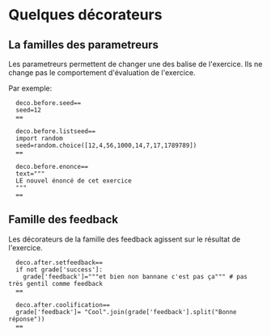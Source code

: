 
# Quelques décorateurs 

## La familles des parametreurs 

Les parametreurs permettent de changer une des balise de l'exercice. Ils ne change pas le comportement d'évaluation de l'exercice.


Par exemple:

```
  deco.before.seed==
  seed=12
  ==

  deco.before.listseed==
  import random
  seed=random.choice([12,4,56,1000,14,7,17,1789789])
  ==

  deco.before.enonce==
  text="""
  LE nouvel énoncé de cet exercice
  """
  ==
```

## Famille des feedback 

Les décorateurs de la famille des feedback agissent sur le résultat de l'exercice.
```
  deco.after.setfeedback==
  if not grade['success']:
    grade['feedback']="""et bien non bannane c'est pas ça""" # pas très gentil comme feedback 
  ==

  deco.after.coolification==
  grade['feedback']= "Cool".join(grade['feedback'].split("Bonne réponse"))
  ==
```


